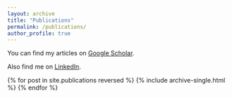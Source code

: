 ```yaml
---
layout: archive
title: "Publications"
permalink: /publications/
author_profile: true
---
```


<!---{% if author.googlescholar %}--->

<!---{% endif %}--->
You can find my articles on <a href="https://scholar.google.com/citations?user=6DuGsdEAAAAJ&hl=en">Google Scholar</a>.

Also find me on  <a href="https://www.linkedin.com/in/sumukhvaidya">LinkedIn</a>.
<!---{% include base_path %}--->


{% for post in site.publications reversed %}
  {% include archive-single.html %}
{% endfor %} 
